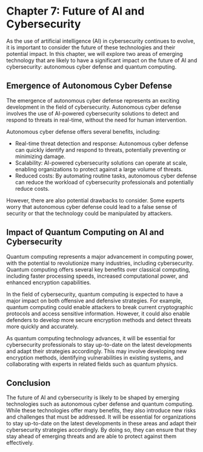 Chapter 7: Future of AI and Cybersecurity
=========================================

As the use of artificial intelligence (AI) in cybersecurity continues to evolve, it is important to consider the future of these technologies and their potential impact. In this chapter, we will explore two areas of emerging technology that are likely to have a significant impact on the future of AI and cybersecurity: autonomous cyber defense and quantum computing.

Emergence of Autonomous Cyber Defense
-------------------------------------

The emergence of autonomous cyber defense represents an exciting development in the field of cybersecurity. Autonomous cyber defense involves the use of AI-powered cybersecurity solutions to detect and respond to threats in real-time, without the need for human intervention.

Autonomous cyber defense offers several benefits, including:

* Real-time threat detection and response: Autonomous cyber defense can quickly identify and respond to threats, potentially preventing or minimizing damage.
* Scalability: AI-powered cybersecurity solutions can operate at scale, enabling organizations to protect against a large volume of threats.
* Reduced costs: By automating routine tasks, autonomous cyber defense can reduce the workload of cybersecurity professionals and potentially reduce costs.

However, there are also potential drawbacks to consider. Some experts worry that autonomous cyber defense could lead to a false sense of security or that the technology could be manipulated by attackers.

Impact of Quantum Computing on AI and Cybersecurity
---------------------------------------------------

Quantum computing represents a major advancement in computing power, with the potential to revolutionize many industries, including cybersecurity. Quantum computing offers several key benefits over classical computing, including faster processing speeds, increased computational power, and enhanced encryption capabilities.

In the field of cybersecurity, quantum computing is expected to have a major impact on both offensive and defensive strategies. For example, quantum computing could enable attackers to break current cryptographic protocols and access sensitive information. However, it could also enable defenders to develop more secure encryption methods and detect threats more quickly and accurately.

As quantum computing technology advances, it will be essential for cybersecurity professionals to stay up-to-date on the latest developments and adapt their strategies accordingly. This may involve developing new encryption methods, identifying vulnerabilities in existing systems, and collaborating with experts in related fields such as quantum physics.

Conclusion
----------

The future of AI and cybersecurity is likely to be shaped by emerging technologies such as autonomous cyber defense and quantum computing. While these technologies offer many benefits, they also introduce new risks and challenges that must be addressed. It will be essential for organizations to stay up-to-date on the latest developments in these areas and adapt their cybersecurity strategies accordingly. By doing so, they can ensure that they stay ahead of emerging threats and are able to protect against them effectively.
